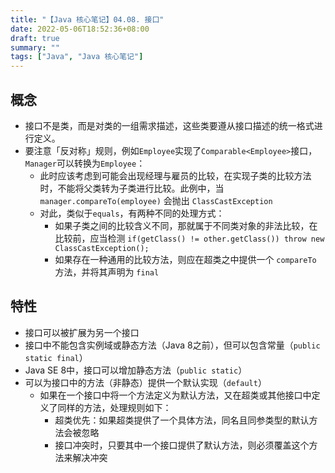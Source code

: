 ```yaml
---
title: "【Java 核心笔记】04.08. 接口"
date: 2022-05-06T18:52:36+08:00
draft: true
summary: ""
tags: ["Java", "Java 核心笔记"]
---
```


## 概念

* 接口不是类，而是对类的一组需求描述，这些类要遵从接口描述的统一格式进行定义。
* 要注意「反对称」规则，例如`Employee`实现了`Comparable<Employee>`接口，`Manager`可以转换为`Employee`：
    * 此时应该考虑到可能会出现经理与雇员的比较，在实现子类的比较方法时，不能将父类转为子类进行比较。此例中，当 `manager.compareTo(employee)` 会抛出 `ClassCastException`
    * 对此，类似于`equals`，有两种不同的处理方式：
        * 如果子类之间的比较含义不同，那就属于不同类对象的非法比较，在比较前，应当检测 `if(getClass() != other.getClass()) throw new ClassCastException();`
        * 如果存在一种通用的比较方法，则应在超类之中提供一个 `compareTo` 方法，并将其声明为 `final`

## 特性

* 接口可以被扩展为另一个接口
* 接口中不能包含实例域或静态方法（Java 8之前），但可以包含常量（`public static final`）
* Java SE 8中，接口可以增加静态方法（`public static`）
* 可以为接口中的方法（非静态）提供一个默认实现（`default`）
    * 如果在一个接口中将一个方法定义为默认方法，又在超类或其他接口中定义了同样的方法，处理规则如下：
        * 超类优先：如果超类提供了一个具体方法，同名且同参类型的默认方法会被忽略
        * 接口冲突时，只要其中一个接口提供了默认方法，则必须覆盖这个方法来解决冲突
